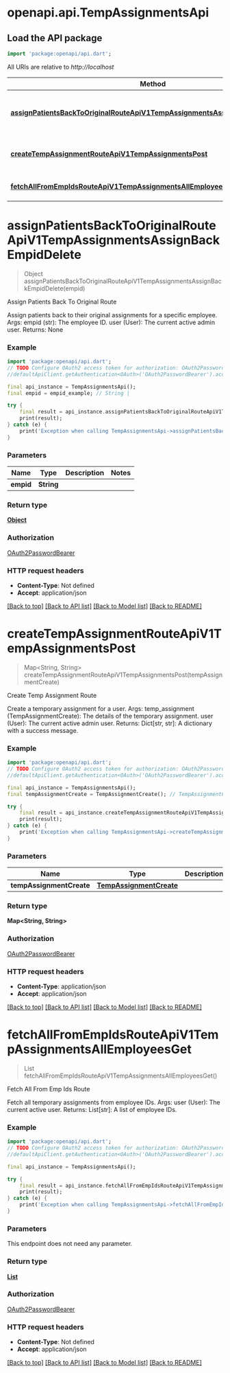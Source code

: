 # openapi.api.TempAssignmentsApi

## Load the API package
```dart
import 'package:openapi/api.dart';
```

All URIs are relative to *http://localhost*

Method | HTTP request | Description
------------- | ------------- | -------------
[**assignPatientsBackToOriginalRouteApiV1TempAssignmentsAssignBackEmpidDelete**](TempAssignmentsApi.md#assignpatientsbacktooriginalrouteapiv1tempassignmentsassignbackempiddelete) | **DELETE** /api/v1/temp-assignments/assign-back/{empid} | Assign Patients Back To Original Route
[**createTempAssignmentRouteApiV1TempAssignmentsPost**](TempAssignmentsApi.md#createtempassignmentrouteapiv1tempassignmentspost) | **POST** /api/v1/temp-assignments/ | Create Temp Assignment Route
[**fetchAllFromEmpIdsRouteApiV1TempAssignmentsAllEmployeesGet**](TempAssignmentsApi.md#fetchallfromempidsrouteapiv1tempassignmentsallemployeesget) | **GET** /api/v1/temp-assignments/all-employees | Fetch All From Emp Ids Route


# **assignPatientsBackToOriginalRouteApiV1TempAssignmentsAssignBackEmpidDelete**
> Object assignPatientsBackToOriginalRouteApiV1TempAssignmentsAssignBackEmpidDelete(empid)

Assign Patients Back To Original Route

Assign patients back to their original assignments for a specific employee.  Args:     empid (str): The employee ID.     user (User): The current active admin user.  Returns:     None

### Example
```dart
import 'package:openapi/api.dart';
// TODO Configure OAuth2 access token for authorization: OAuth2PasswordBearer
//defaultApiClient.getAuthentication<OAuth>('OAuth2PasswordBearer').accessToken = 'YOUR_ACCESS_TOKEN';

final api_instance = TempAssignmentsApi();
final empid = empid_example; // String | 

try {
    final result = api_instance.assignPatientsBackToOriginalRouteApiV1TempAssignmentsAssignBackEmpidDelete(empid);
    print(result);
} catch (e) {
    print('Exception when calling TempAssignmentsApi->assignPatientsBackToOriginalRouteApiV1TempAssignmentsAssignBackEmpidDelete: $e\n');
}
```

### Parameters

Name | Type | Description  | Notes
------------- | ------------- | ------------- | -------------
 **empid** | **String**|  | 

### Return type

[**Object**](Object.md)

### Authorization

[OAuth2PasswordBearer](../README.md#OAuth2PasswordBearer)

### HTTP request headers

 - **Content-Type**: Not defined
 - **Accept**: application/json

[[Back to top]](#) [[Back to API list]](../README.md#documentation-for-api-endpoints) [[Back to Model list]](../README.md#documentation-for-models) [[Back to README]](../README.md)

# **createTempAssignmentRouteApiV1TempAssignmentsPost**
> Map<String, String> createTempAssignmentRouteApiV1TempAssignmentsPost(tempAssignmentCreate)

Create Temp Assignment Route

Create a temporary assignment for a user.  Args:     temp_assignment (TempAssignmentCreate): The details of the temporary assignment.     user (User): The current active admin user.  Returns:     Dict[str, str]: A dictionary with a success message.

### Example
```dart
import 'package:openapi/api.dart';
// TODO Configure OAuth2 access token for authorization: OAuth2PasswordBearer
//defaultApiClient.getAuthentication<OAuth>('OAuth2PasswordBearer').accessToken = 'YOUR_ACCESS_TOKEN';

final api_instance = TempAssignmentsApi();
final tempAssignmentCreate = TempAssignmentCreate(); // TempAssignmentCreate | 

try {
    final result = api_instance.createTempAssignmentRouteApiV1TempAssignmentsPost(tempAssignmentCreate);
    print(result);
} catch (e) {
    print('Exception when calling TempAssignmentsApi->createTempAssignmentRouteApiV1TempAssignmentsPost: $e\n');
}
```

### Parameters

Name | Type | Description  | Notes
------------- | ------------- | ------------- | -------------
 **tempAssignmentCreate** | [**TempAssignmentCreate**](TempAssignmentCreate.md)|  | 

### Return type

**Map<String, String>**

### Authorization

[OAuth2PasswordBearer](../README.md#OAuth2PasswordBearer)

### HTTP request headers

 - **Content-Type**: application/json
 - **Accept**: application/json

[[Back to top]](#) [[Back to API list]](../README.md#documentation-for-api-endpoints) [[Back to Model list]](../README.md#documentation-for-models) [[Back to README]](../README.md)

# **fetchAllFromEmpIdsRouteApiV1TempAssignmentsAllEmployeesGet**
> List<Employee> fetchAllFromEmpIdsRouteApiV1TempAssignmentsAllEmployeesGet()

Fetch All From Emp Ids Route

Fetch all temporary assignments from employee IDs.  Args:     user (User): The current active user.  Returns:     List[str]: A list of employee IDs.

### Example
```dart
import 'package:openapi/api.dart';
// TODO Configure OAuth2 access token for authorization: OAuth2PasswordBearer
//defaultApiClient.getAuthentication<OAuth>('OAuth2PasswordBearer').accessToken = 'YOUR_ACCESS_TOKEN';

final api_instance = TempAssignmentsApi();

try {
    final result = api_instance.fetchAllFromEmpIdsRouteApiV1TempAssignmentsAllEmployeesGet();
    print(result);
} catch (e) {
    print('Exception when calling TempAssignmentsApi->fetchAllFromEmpIdsRouteApiV1TempAssignmentsAllEmployeesGet: $e\n');
}
```

### Parameters
This endpoint does not need any parameter.

### Return type

[**List<Employee>**](Employee.md)

### Authorization

[OAuth2PasswordBearer](../README.md#OAuth2PasswordBearer)

### HTTP request headers

 - **Content-Type**: Not defined
 - **Accept**: application/json

[[Back to top]](#) [[Back to API list]](../README.md#documentation-for-api-endpoints) [[Back to Model list]](../README.md#documentation-for-models) [[Back to README]](../README.md)

